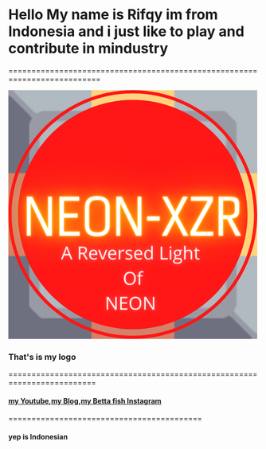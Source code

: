 # Hello My name is Rifqy im from Indonesia and i just like to play and contribute in mindustry

==========================================================================

<img src=https://github.com/NEON-XZR/About/blob/main/Gambar/Github%20logo.png>

### That's is my logo

=========================================================================

#### [my Youtube](https://www.youtube.com/channel/UC8rk0VpMpoX3XPeqGLewCtw),[my Blog](https://rifqyblogs.blogspot.com/),[my Betta fish Instagram](https://www.instagram.com/rifqy_cupang_pemula/?hl=en)

==========================================
#### yep is Indonesian
